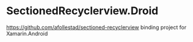 # SectionedRecyclerview.Droid
https://github.com/afollestad/sectioned-recyclerview binding project for Xamarin.Android
